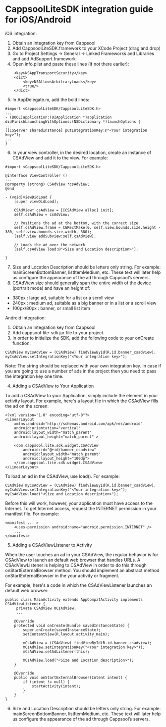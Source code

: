 # CappsoolLiteSDK integration guide for iOS/Android

iOS integration:

1. Obtain an Integration key from Cappsool
2. Add CappsoolLiteSDK.framework to your XCode Project (drag and drop)
3. Go to Project Settings -> General -> Linked Frameworks and Libraries and add AdSupport.framework
4. Open info.plist and paste these lines (if not there earlier):

```
    <key>NSAppTransportSecurity</key>
    <dict>
        <key>NSAllowsArbitraryLoads</key>
        <true/>
    </dict>
```

5. In <your>AppDelegate.m, add the bold lines:

```
#import <CappsoolLiteSDK/CappsoolLiteSDK.h>
...
- (BOOL)application:(UIApplication *)application didFinishLaunchingWithOptions:(NSDictionary *)launchOptions {
...
[[CSServer sharedInstance] putIntegrationKey:@"<Your integration key>"];
...
}
```

6. In your view controller, in the desired location, create an instance of CSAdView and add it to the view. For example:

```
#import <CappsoolLiteSDK/CappsoolLiteSDK.h>

@interface ViewController () 
...
@property (strong) CSAdView *csAdView;
@end

- (void)viewDidLoad {
    [super viewDidLoad];

    CSAdView* csAdView = [[CSAdView alloc] init];
    self.csAdView = csAdView;
    
    // Positions the ad at the bottom, with the correct size
    self.csAdView.frame = CGRectMake(0, self.view.bounds.size.height - 380, self.view.bounds.size.width, 380);
    [self.view addSubview:self.csAdView];
    
    // Loads the ad over the network
    [self.csAdView load:@"<Size and Location description>"];

}
```
7. Size and Location Description should be letters only string. For example: mainScreenBottomBanner, listItemMedium, etc. These text will later help us configure the appearance of the ad through Cappsool’s servers. 
8. CSAdView size should generally span the entire width of the device (portrait mode) and have an height of:
- 380px : large ad, suitable for a list  or a scroll view
- 240px : medium ad, suitable as a big banner or in a list or a scroll view
- 100px/80px : banner, or small list item




Android integration:
1. Obtain an Integration key from Cappsool
2. Add cappsool-lite-sdk jar file to your project.
3. In order to initialize the SDK, add the following code to your onCreate function:

```
CSAdView myCsAdView = (CSAdView) findViewById(R.id.banner_csadview);
myCsAdView.setIntegrationKey("<Your integration key>");
```
Note: The <Your integration key> string should be replaced with your own integration key.  In case if you are going to use a number of ads in the project then you need to pass the integration key one time.

4. Adding a CSAdView to Your Application

To add a CSAdView to your Application, simply include the <CSAdView> element in your activity layout. For example, here's a layout file in which the CSAdView  fills the ad on the screen:

```
<?xml version="1.0" encoding="utf-8"?>
<LinearLayout
    xmlns:android="http://schemas.android.com/apk/res/android"
    android:orientation="vertical"
    android:layout_width="match_parent"
    android:layout_height="match_parent" >

    <com.cappsool.lite.sdk.widget.CSAdView
        android:id="@+id/banner_csadview"
        android:layout_width="match_parent"
        android:layout_height="100dp">
    </com.cappsool.lite.sdk.widget.CSAdView>
</LinearLayout>
```

To load an ad in the CSAdView, use load(). For example:

```
CSAdView myCsAdView = (CSAdView) findViewById(R.id.banner_csadview);
myCsAdView.setIntegrationKey("<Your integration key>");
myCsAdView.load("<Size and Location description>");
```

Before this will work, however, your application must have access to the Internet. To get Internet access, request the INTERNET permission in your manifest file. For example:

```
<manifest ... >
    <uses-permission android:name="android.permission.INTERNET" />
    ...
</manifest>
```

5. Adding a CSAdViewListener to Activity
    
When the user touches an ad in your CSAdView, the regular behavior is for CSAdView to launch an default web browser that handles URLs. A CSAdViewListener is helping to CSAdView in order to do this through onStartExternalBrowser method. You should implement an abstract method onStartExternalBrowser in the your activity or fragment.

For example, here's a code in which the CSAdViewListener launches an default web browser:

```
public class MainActivity extends AppCompatActivity implements CSAdViewListener {
     private CSAdView mCsAdView;
     ...

    @Override
    protected void onCreate(Bundle savedInstanceState) {
        super.onCreate(savedInstanceState);
        setContentView(R.layout.activity_main);

        mCsAdView = (CSAdView) findViewById(R.id.banner_csadview);
        mCsAdView.setIntegrationKey("<Your integration key>"));
        mCsAdView.setAdListener(this);

        mCsAdView.load("<Size and Location description>");
    }

    @Override
    public void onStartExternalBrowser(Intent intent) {
        if (intent != null) {
            startActivity(intent);
        }
    }
}
```

6. Size and Location Description should be letters only string. For example: mainScreenBottomBanner, listItemMedium, etc. These text will later help us configure the appearance of the ad through Cappsool’s servers. 